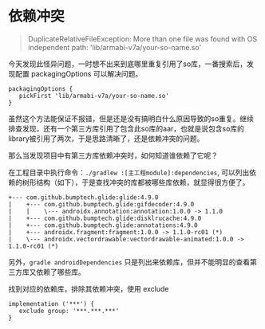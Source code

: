# 依赖冲突

> DuplicateRelativeFileException: More than one file was found with OS independent path: 'lib/armabi-v7a/your-so-name.so'

今天发现此怪异问题，一时想不出来到底哪里重复引用了so库，一番搜索后，发现配置 packagingOptions 可以解决问题。

```
packagingOptions {
   pickFirst 'lib/armabi-v7a/your-so-name.so' 
}
```

虽然这个方法能保证不报错，但是还是没有搞明白什么原因导致的so重复。继续排查发现，还有一个第三方库引用了包含此so库的aar，也就是说包含so库的library被引用了两次，于是思路清晰了，还是依赖冲突的问题。

那么当发现项目中有第三方库依赖冲突时，如何知道谁依赖了它呢？

在工程目录中执行命令：`./gradlew :[主工程module]:dependencies`, 可以列出依赖的树形结构（如下），于是查找冲突的库都被哪些库依赖，就显得很方便了。

```
+--- com.github.bumptech.glide:glide:4.9.0
|    +--- com.github.bumptech.glide:gifdecoder:4.9.0
|    |    \--- androidx.annotation:annotation:1.0.0 -> 1.1.0
|    +--- com.github.bumptech.glide:disklrucache:4.9.0
|    +--- com.github.bumptech.glide:annotations:4.9.0
|    +--- androidx.fragment:fragment:1.0.0 -> 1.1.0-rc01 (*)
|    \--- androidx.vectordrawable:vectordrawable-animated:1.0.0 -> 1.1.0-rc01 (*)

```

另外，`gradle androidDependencies` 只是列出来依赖库，但并不能明显的查看第三方库又依赖了哪些库。

找到对应的依赖库，排除其依赖冲突，使用 exclude

```
implementation ('***') {
   exclude group: '***.***.***'
}
```